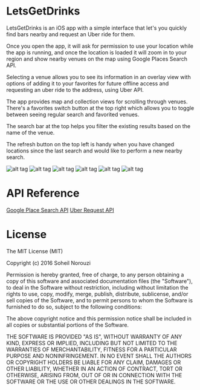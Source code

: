 # LetsGetDrinks

LetsGetDrinks is an iOS app with a simple interface that let's you quickly find bars nearby and request an Uber ride for them.

Once you open the app, it will ask for permission to use your location while the app is running, and once the location is loaded it will zoom in to your region and show nearby venues on the map using Google Places Search API.

Selecting a venue allows you to see its information in an overlay view with options of adding it to your favorites for future offline access and requesting an uber ride to the address, using Uber API.

The app provides map and collection views for scrolling through venues. There's a favorites switch button at the top right which allows you to toggle between seeing regular search and favorited venues.

The search bar at the top helps you filter the existing results based on the name of the venue.

The refresh button on the top left is handy when you have changed locations since the last search and would like to perform a new nearby search.

![alt tag](https://raw.githubusercontent.com/soheiln/LetsGetDrinks/master/LetsGetDrinks/Screenshots/screenshot1.png)
![alt tag](https://raw.githubusercontent.com/soheiln/LetsGetDrinks/master/LetsGetDrinks/Screenshots/screenshot2.png)
![alt tag](https://raw.githubusercontent.com/soheiln/LetsGetDrinks/master/LetsGetDrinks/Screenshots/screenshot3.png)
![alt tag](https://raw.githubusercontent.com/soheiln/LetsGetDrinks/master/LetsGetDrinks/Screenshots/screenshot4.png)
![alt tag](https://raw.githubusercontent.com/soheiln/LetsGetDrinks/master/LetsGetDrinks/Screenshots/screenshot5.png)
![alt tag](https://raw.githubusercontent.com/soheiln/LetsGetDrinks/master/LetsGetDrinks/Screenshots/screenshot6.png)

# API Reference

[Google Place Search API](https://developers.google.com/places/web-service/search)
[Uber Request API](https://developer.uber.com/docs/overview)


# License

The MIT License (MIT)

Copyright (c) 2016 Soheil Norouzi

Permission is hereby granted, free of charge, to any person obtaining a copy of this software and associated documentation files (the "Software"), to deal in the Software without restriction, including without limitation the rights to use, copy, modify, merge, publish, distribute, sublicense, and/or sell copies of the Software, and to permit persons to whom the Software is furnished to do so, subject to the following conditions:

The above copyright notice and this permission notice shall be included in all copies or substantial portions of the Software.

THE SOFTWARE IS PROVIDED "AS IS", WITHOUT WARRANTY OF ANY KIND, EXPRESS OR IMPLIED, INCLUDING BUT NOT LIMITED TO THE WARRANTIES OF MERCHANTABILITY, FITNESS FOR A PARTICULAR PURPOSE AND NONINFRINGEMENT. IN NO EVENT SHALL THE AUTHORS OR COPYRIGHT HOLDERS BE LIABLE FOR ANY CLAIM, DAMAGES OR OTHER LIABILITY, WHETHER IN AN ACTION OF CONTRACT, TORT OR OTHERWISE, ARISING FROM, OUT OF OR IN CONNECTION WITH THE SOFTWARE OR THE USE OR OTHER DEALINGS IN THE SOFTWARE.


